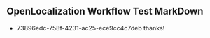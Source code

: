 ## OpenLocalization Workflow Test MarkDown
* 73896edc-758f-4231-ac25-ece9cc4c7deb thanks!

<!--HONumber=Jul16_HO3-->


